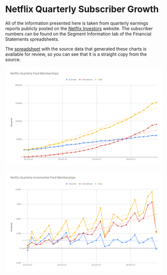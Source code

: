 # Netflix Quarterly Subscriber Growth

All of the information presented here is taken from quarterly earnings reports publicly posted on
the [Netflix Investors] website. The subscriber numbers can be found on the Segment Information
tab of the Financial Statements spreadsheets.

The [spreadsheet] with the source data that generated these charts is available for review, so you
can see that it is a straight copy from the source.

[Netflix Investors]: https://ir.netflix.com/ir-overview/profile/default.aspx
[spreadsheet]: https://docs.google.com/spreadsheets/d/14kGRCkKrZktf34WmGrcAJb8TqbeCGPrK6o48oTfzezM/edit?usp=sharing

<img
    alt="Netflix Quarterly Paid Memberships"
    src="../../images/nflx-memberships.png"
    title="Netflix Quarterly Paid Memberships" />

<img
    alt="Netflix Quarterly Incremental Paid Memberships"
    src="../../images/nflx-incremental-memberships.png"
    title="Netflix Quarterly Incremental Paid Memberships" />
